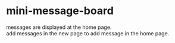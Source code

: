 # mini-message-board

messages are displayed at the home page.</br>
add messages in the new page to add message in the home page.

